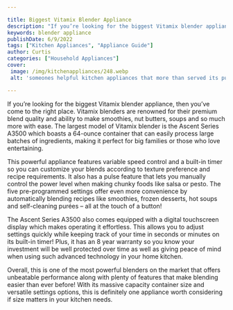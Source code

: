 ```yaml
---

title: Biggest Vitamix Blender Appliance
description: "If you’re looking for the biggest Vitamix blender appliance, then you’ve come to the right place. Vitamix blenders are renowned fo...keep going and find out"
keywords: blender appliance
publishDate: 6/9/2022
tags: ["Kitchen Appliances", "Appliance Guide"]
author: Curtis
categories: ["Household Appliances"]
cover: 
 image: /img/kitchenappliances/248.webp
 alt: 'someones helpful kitchen appliances that more than served its purpose'

---
```


If you’re looking for the biggest Vitamix blender appliance, then you’ve come to the right place. Vitamix blenders are renowned for their premium blend quality and ability to make smoothies, nut butters, soups and so much more with ease. The largest model of Vitamix blender is the Ascent Series A3500 which boasts a 64-ounce container that can easily process large batches of ingredients, making it perfect for big families or those who love entertaining.

This powerful appliance features variable speed control and a built-in timer so you can customize your blends according to texture preference and recipe requirements. It also has a pulse feature that lets you manually control the power level when making chunky foods like salsa or pesto. The five pre-programmed settings offer even more convenience by automatically blending recipes like smoothies, frozen desserts, hot soups and self-cleaning purées – all at the touch of a button!

The Ascent Series A3500 also comes equipped with a digital touchscreen display which makes operating it effortless. This allows you to adjust settings quickly while keeping track of your time in seconds or minutes on its built-in timer! Plus, it has an 8 year warranty so you know your investment will be well protected over time as well as giving peace of mind when using such advanced technology in your home kitchen. 

Overall, this is one of the most powerful blenders on the market that offers unbeatable performance along with plenty of features that make blending easier than ever before! With its massive capacity container size and versatile settings options, this is definitely one appliance worth considering if size matters in your kitchen needs.
